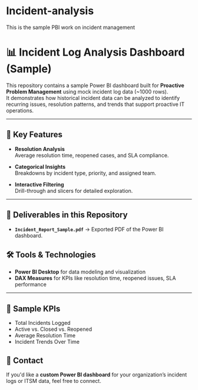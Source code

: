 # Incident-analysis
This is the sample PBI work on incident management
# 📊 Incident Log Analysis Dashboard (Sample)

This repository contains a sample Power BI dashboard built for **Proactive Problem Management** using mock incident log data (~1000 rows).  
It demonstrates how historical incident data can be analyzed to identify recurring issues, resolution patterns, and trends that support proactive IT operations.

---

## 🚀 Key Features
- **Resolution Analysis**  
  Average resolution time, reopened cases, and SLA compliance.

- **Categorical Insights**  
  Breakdowns by incident type, priority, and assigned team.

- **Interactive Filtering**  
  Drill-through and slicers for detailed exploration.

---

## 📂 Deliverables in this Repository
- **`Incident_Report_Sample.pdf`** → Exported PDF of the Power BI dashboard.  
 

## 🛠️ Tools & Technologies
- **Power BI Desktop** for data modeling and visualization  
 - **DAX Measures** for KPIs like resolution time, reopened issues, SLA performance  

---

## 📌 Sample KPIs
- Total Incidents Logged  
- Active vs. Closed vs. Reopened  
- Average Resolution Time  
- Incident Trends Over Time  


## 📧 Contact
If you'd like a **custom Power BI dashboard** for your organization’s incident logs or ITSM data, feel free to connect.  
